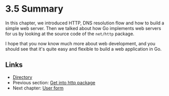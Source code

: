 # 3.5 Summary

In this chapter, we introduced HTTP, DNS resolution flow and how to build a simple web server. Then we talked about how Go implements web servers for us by looking at the source code of the `net/http` package.

I hope that you now know much more about web development, and you should see that it's quite easy and flexible to build a web application in Go.

## Links

* [Directory](preface.md)
* Previous section: [Get into http package](03.4.md)
* Next chapter: [User form](04.0.md)


